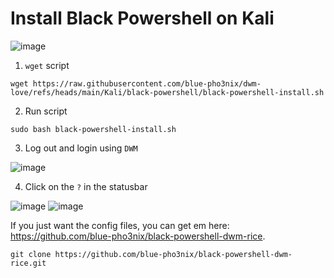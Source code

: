 # Install Black Powershell on Kali

![image](https://github.com/user-attachments/assets/b1c1bb27-52ed-4f30-a8c0-925f596df899)


1. `wget` script

```
wget https://raw.githubusercontent.com/blue-pho3nix/dwm-love/refs/heads/main/Kali/black-powershell/black-powershell-install.sh
```
2. Run script

```
sudo bash black-powershell-install.sh
```

3. Log out and login using `DWM`

![image](https://github.com/user-attachments/assets/962e46d6-903b-499b-a6b9-9ae2094cf3a4)

4. Click on the `?` in the statusbar

![image](https://github.com/user-attachments/assets/35a1a856-4789-4bf9-8c2c-8700093652b9)
![image](https://github.com/user-attachments/assets/f32bb50f-72d9-4749-b3c5-def740e9582c)

If you just want the config files, you can get em here: https://github.com/blue-pho3nix/black-powershell-dwm-rice.

```
git clone https://github.com/blue-pho3nix/black-powershell-dwm-rice.git
```
